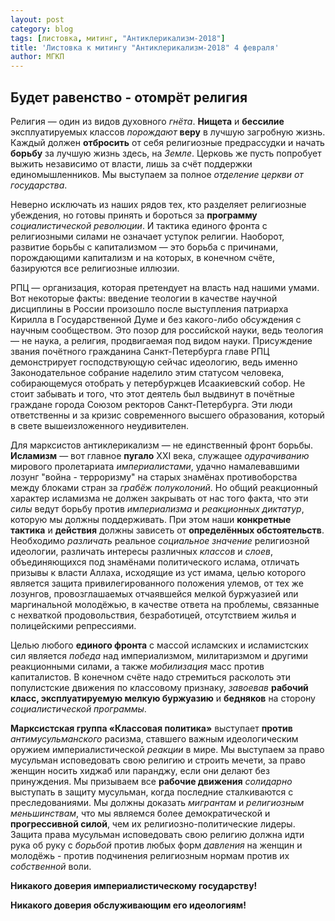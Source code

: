```yaml
---
layout: post
category: blog
tags: [листовка, митинг, "Антиклерикализм-2018"]
title: 'Листовка к митингу "Антиклерикализм-2018" 4 февраля'
author: МГКП
---
```


## Будет равенство - отомрёт религия

Религия  —  один из видов духовного *гнёта*. **Нищета** и **бессилие** эксплуатируемых классов *порождают* **веру** в лучшую загробную жизнь. Каждый должен **отбросить** от себя религиозные предрассудки и начать **борьбу** за лучшую жизнь здесь, на *Земле*. Церковь же пусть попробует выжить независимо от власти, лишь за счёт поддержки единомышленников. Мы выступаем за полное *отделение церкви от государства*.

Неверно исключать из наших рядов тех, кто разделяет религиозные убеждения, но готовы принять и бороться за **программу** *социалистической революции*. И тактика единого фронта с религиозными силами не означает уступок религии. Наоборот, развитие борьбы с капитализмом — это борьба с причинами, порождающими капитализм и на которых, в конечном счёте, базируются все религиозные иллюзии.

РПЦ — организация, которая претендует на власть над нашими умами. Вот некоторые факты: введение теологии в качестве научной дисциплины в России произошло после выступления патриарха Кирилла в Государственной Думе и без какого-либо обсуждения с научным сообществом. Это позор для российской науки, ведь теология — не наука, а религия, продвигаемая под видом науки. Присуждение звания почётного гражданина Санкт-Петербурга главе РПЦ демонстрирует господствующую сейчас идеологию, ведь именно Законодательное собрание наделило этим статусом человека, собирающемуся отобрать у петербуржцев Исаакиевский собор. Не стоит забывать и того, что этот деятель был выдвинут в почётные граждане города Союзом ректоров Санкт-Петербурга. Эти люди ответственны и за кризис современного высшего образования, который в свете вышеизложенного неудивителен.

Для марксистов антиклерикализм — не единственный фронт борьбы. **Исламизм** — вот главное **пугало** XXI века, служащее *одурачиванию* мирового пролетариата *империалистами*, удачно намалевавшими лозунг "война - терроризму" на старых знамёнах противоборства между блоками стран за *грабёж полуколоний*. Но общий реакционный характер исламизма не должен закрывать от нас того факта, что эти *силы* ведут борьбу против *империализма* и *реакционных диктатур*, которую мы должны поддерживать. При этом наши **конкретные тактика** и **действия** должны зависеть от **определённых обстоятельств**. Необходимо *различать* реальное *социальное значение* религиозной идеологии, различать интересы различных *классов* и *слоев*, объединяющихся под знамёнами политического ислама, отличать призывы к власти Аллаха, исходящие из уст имама, целью которого является защита привилегированного положения улемов, от тех же лозунгов, провозглашаемых отчаявшейся мелкой буржуазией или маргинальной молодёжью, в качестве ответа на проблемы, связанные с нехваткой продовольствия, безработицей, отсутствием жилья и полицейскими репрессиями.

Целью любого **единого фронта** с массой исламских и исламистских сил является *победа* над империализмом, милитаризмом и другими реакционными силами, а также *мобилизация* масс против капиталистов. В конечном счёте надо стремиться расколоть эти популистские движения по классовому признаку, *завоевав* **рабочий класс, эксплуатируемую мелкую буржуазию** и **бедняков** на сторону *социалистической программы*.

**Марксистская группа «Классовая политика»** выступает **против** *антимусульманского* расизма, ставшего важным идеологическим оружием империалистической *реакции* в мире. Мы выступаем за право мусульман исповедовать свою религию и строить мечети, за право женщин носить хиджаб или паранджу, если они делают без принуждения. Мы призываем все **рабочие движения** *солидарно* выступать в защиту мусульман, когда последние сталкиваются с преследованиями. Мы должны доказать *мигрантам* и *религиозным меньшинствам*, что мы являемся более демократической и **прогрессивной силой**, чем их религиозно-политические лидеры. Защита права мусульман исповедовать свою религию должна идти рука об руку с *борьбой* против любых форм *давления* на женщин и молодёжь - против подчинения религиозным нормам против их *собственной* воли.

**Никакого доверия империалистическому государству!**

**Никакого доверия обслуживающим его идеологиям!**